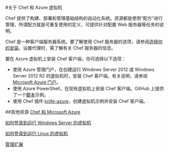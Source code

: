<properties pageTitle="关于 Chef 和 Azure 虚拟机" description="介绍在 Azure 中的 VM 上安装和配置 Chef" services="virtual machines" documentationCenter="" authors="kathydav" manager="timlt"  />
<tags  
	ms.service="virtual-machines"
	ms.date="05/20/2015" 
	wacn.date=""/>

#关于 Chef 和 Azure 虚拟机

Chef 提供了构建、部署和管理基础结构的自动化系统。资源都是使用“配方”进行管理，所谓配方就是可重复使用的定义，可提供针对配置 Web 服务器等任务的说明。

Chef 是一种客户端服务器系统。要了解使用 Chef 服务器的选项，请参阅[选择你的安装](http://www.getchef.com/chef/choose-your-version/)。设置代理时，需了解有关 Chef 服务器的信息。

要在 Azure 虚拟机上安装 Chef 客户端，你可选择以下选项：

- 使用 Azure 管理门户，在创建运行 Windows Server 2012 或 Windows Server 2012 R2 的虚拟机时，安装 Chef 客户端。有关说明，请参阅 [Microsoft Azure 门户](https://docs.chef.io/azure_portal.html)。
- 使用 Azure PowerShell，在现有虚拟机上安装 Chef 客户端。GitHub 上提供了一个[脚本](https://gist.github.com/kaustubh-d/cea1aa75baebd3615609)示例。
- 使用 Chef 插件 [knife-azure](http://docs.getchef.com/plugin_knife_azure.html)，创建虚拟机示例并安装 Chef 客户端。   


##其他资源
[Chef 和 Microsoft Azure]

[如何登录到运行 Windows Server 的虚拟机]

[如何登录到运行 Linux 的虚拟机]

[管理扩展]

<!--Link references-->
[Chef 和 Microsoft Azure]: http://www.getchef.com/solutions/azure/
[如何登录到运行 Windows Server 的虚拟机]: /zh-cn/documentation/articles/virtual-machines-log-on-windows-server/
[如何登录到运行 Linux 的虚拟机]: /zh-cn/documentation/articles/virtual-machines-linux-how-to-log-on
[管理扩展]: https://msdn.microsoft.com/zh-cn/library/dn606311.aspx

<!---HONumber=67-->